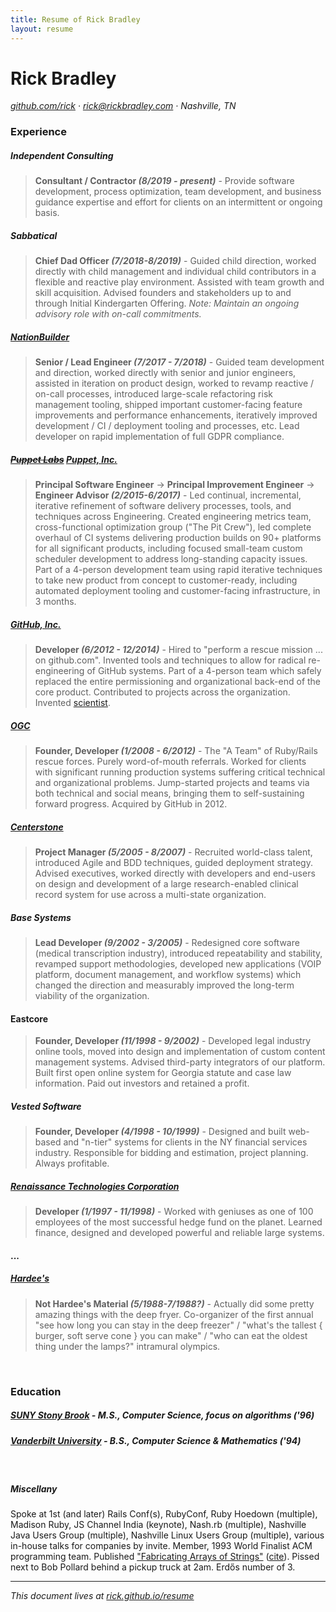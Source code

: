 ```yaml
---
title: Resume of Rick Bradley
layout: resume
---
```


# Rick Bradley

_[github.com/rick](https://github.com/rick) &middot; rick@rickbradley.com &middot; Nashville, TN_

### Experience

##### Independent Consulting

> **Consultant / Contractor _(8/2019 - present)_** - Provide software development, process optimization, team development, and business guidance expertise and effort for clients on an intermittent or ongoing basis.

##### Sabbatical

> **Chief Dad Officer _(7/2018-8/2019)_** - Guided child direction, worked directly with child management and individual child contributors in a flexible and reactive play environment. Assisted with team growth and skill acquisition. Advised founders and stakeholders up to and through Initial Kindergarten Offering. _Note: Maintain an ongoing advisory role with on-call commitments._

##### [NationBuilder](http://nationbuilder.com/)

> **Senior / Lead Engineer _(7/2017 - 7/2018)_** - Guided team development and direction, worked directly with senior and junior engineers, assisted in iteration on product design, worked to revamp reactive / on-call processes, introduced large-scale refactoring risk management tooling, shipped important customer-facing feature improvements and performance enhancements, iteratively improved development / CI / deployment tooling and processes, etc. Lead developer on rapid implementation of full GDPR compliance.

##### ~~[Puppet Labs](https://puppetlabs.com/)~~ [Puppet, Inc.](https://puppet.com/)

> **Principal Software Engineer** -> **Principal Improvement Engineer** -> **Engineer Advisor _(2/2015-6/2017)_** - Led continual, incremental, iterative refinement of software delivery processes, tools, and techniques across Engineering. Created engineering metrics team, cross-functional optimization group ("The Pit Crew"), led complete overhaul of CI systems delivering production builds on 90+ platforms for all significant products, including focused small-team custom scheduler development to address long-standing capacity issues. Part of a 4-person development team using rapid iterative techniques to take new product from concept to customer-ready, including automated deployment tooling and customer-facing infrastructure, in 3 months.

##### [GitHub, Inc.](https://github.com/)

> **Developer _(6/2012 - 12/2014)_** - Hired to "perform a rescue mission ... on github.com". Invented tools and techniques to allow for radical re-engineering of GitHub systems. Part of a 4-person team which safely replaced the entire permissioning and organizational back-end of the core product. Contributed to projects across the organization. Invented [scientist](https://github.com/github/scientist).

##### [OGC](http://www.ogtastic.com/)

> **Founder, Developer _(1/2008 - 6/2012)_** - The "A Team" of Ruby/Rails rescue forces. Purely word-of-mouth referrals. Worked for clients with significant running production systems suffering critical technical and organizational problems. Jump-started projects and teams via both technical and social means, bringing them to self-sustaining forward progress. Acquired by GitHub in 2012.

##### [Centerstone](https://www.centerstone.org/)

> **Project Manager _(5/2005 - 8/2007)_** - Recruited world-class talent, introduced Agile and BDD techniques, guided deployment strategy. Advised executives, worked directly with developers and end-users on design and development of a large research-enabled clinical record system for use across a multi-state organization.

##### Base Systems

> **Lead Developer _(9/2002 - 3/2005)_** - Redesigned core software (medical transcription industry), introduced repeatability and stability, revamped support methodologies, developed new applications (VOIP platform, document management, and workflow systems) which changed the direction and measurably improved the long-term viability of the organization.

#### Eastcore

> **Founder, Developer _(11/1998 - 9/2002)_** - Developed legal industry online tools, moved into design and implementation of custom content management systems. Advised third-party integrators of our platform. Built first open online system for Georgia statute and case law information. Paid out investors and retained a profit.

##### Vested Software

> **Founder, Developer _(4/1998 - 10/1999)_** - Designed and built web-based and "n-tier" systems for clients in the NY financial services industry. Responsible for bidding and estimation, project planning. Always profitable.

##### [Renaissance Technologies Corporation](http://en.wikipedia.org/wiki/Renaissance_Technologies)

> **Developer _(1/1997 - 11/1998)_** - Worked with geniuses as one of 100 employees of the most successful hedge fund on the planet. Learned finance, designed and developed powerful and reliable large systems.

#### ...

##### [Hardee's](http://www.hardees.com/)

> **Not Hardee's Material _(5/1988-7/1988?)_** - Actually did some pretty amazing things with the deep fryer. Co-organizer of the first annual "see how long you can stay in the deep freezer" / "what's the tallest { burger, soft serve cone } you can make" / "who can eat the oldest thing under the lamps?" intramural olympics.


<br/>

### Education

##### [SUNY Stony Brook](https://www.cs.stonybrook.edu/) - **M.S., Computer Science, focus on algorithms** _('96)_

##### [Vanderbilt University](http://www.vanderbilt.edu/) - **B.S., Computer Science & Mathematics** _('94)_

<br/>

##### Miscellany

Spoke at 1st (and later) Rails Conf(s), RubyConf, Ruby Hoedown (multiple), Madison Ruby, JS Channel India (keynote), Nash.rb (multiple), Nashville Java Users Group (multiple), Nashville Linux Users Group (multiple), various in-house talks for companies by invite.  Member, 1993 World Finalist ACM programming team.  Published ["Fabricating Arrays of Strings"](https://www3.cs.stonybrook.edu/~skiena/papers/bradley.ps) ([cite](http://dl.acm.org/citation.cfm?id=267529&dl=ACM&coll=DL&CFID=582898140&CFTOKEN=40112734)). Pissed next to Bob Pollard behind a pickup truck at 2am. Erdős number of 3.

----

_This document lives at [rick.github.io/resume](https://rick.github.io/resume/)_

